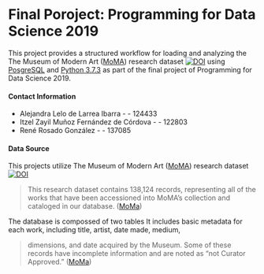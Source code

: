 # Final Poroject: Programming for Data Science 2019

This project provides a structured workflow for loading and analyzing the The Museum of Modern Art ([MoMA]) research dataset  [![DOI](https://zenodo.org/badge/DOI/10.5281/zenodo.3524700.svg)](https://doi.org/10.5281/zenodo.3524700) using [PosgreSQL] and [Python 3.7.3] as part of the final project of Programming for Data Science 2019. 

#### Contact Information

  - Alejandra Lelo de Larrea Ibarra  - - 124433
  - Itzel Zayil Muñoz Fernández de Córdova - - 122803
  - René Rosado González - - 137085

#### Data Source

This projects utilize The Museum of Modern Art ([MoMA]) research dataset 
[![DOI](https://zenodo.org/badge/DOI/10.5281/zenodo.3524700.svg)](https://doi.org/10.5281/zenodo.3524700)
> This research dataset contains 138,124 records, representing all of the works that 
> have been accessioned into MoMA’s collection and cataloged in our database.  ([MoMa])

The database is compossed of two tables It includes basic metadata for each work, including title, artist, date made, medium,
> dimensions, and date acquired by the Museum. Some of these records have incomplete 
> information and are noted as “not Curator Approved.”  ([MoMa])


   [PosgreSQL]: <https://www.postgresql.org/>
   [Python 3.7.3]: <https://www.python.org/downloads/release/python-373/>
   [MoMa]: <https://github.com/MuseumofModernArt/collection>